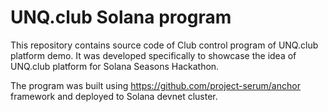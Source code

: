 # UNQ.club Solana program
This repository contains source code of Club control program of UNQ.club platform demo. It was developed specifically to showcase the idea of UNQ.club platform for Solana Seasons Hackathon.

The program was built using https://github.com/project-serum/anchor framework and deployed to Solana devnet cluster.
